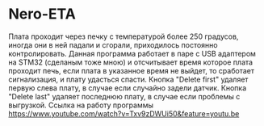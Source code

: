 # Nero-ETA
Плата проходит через печку с температурой более 250 градусов, иногда они в ней падали и сгорали, приходилось постоянно контролировать. Данная программа работает в паре с USB адаптером на STM32 (сделаным тоже мною) и отсчитывает время которое плата проходит печь, если плата в указанное время не выйдет, то сработает сигнализация, и плату удасться спасти. Кнопка "Delete first" удаляет первую слева плату, в случае если случайно задели датчик. Кнопка "Delete last" удаляет последнюю плату, в случае если проблемы с выгрузкой. Ссылка на работу программы https://www.youtube.com/watch?v=Txv9zDWUi50&feature=youtu.be
